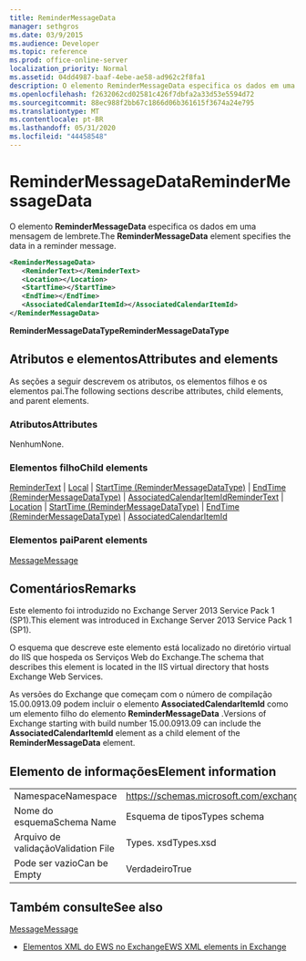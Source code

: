 ```yaml
---
title: ReminderMessageData
manager: sethgros
ms.date: 03/9/2015
ms.audience: Developer
ms.topic: reference
ms.prod: office-online-server
localization_priority: Normal
ms.assetid: 04dd4987-baaf-4ebe-ae58-ad962c2f8fa1
description: O elemento ReminderMessageData especifica os dados em uma mensagem de lembrete.
ms.openlocfilehash: f2632062cd02581c426f7dbfa2a33d53e5594d72
ms.sourcegitcommit: 88ec988f2bb67c1866d06b361615f3674a24e795
ms.translationtype: MT
ms.contentlocale: pt-BR
ms.lasthandoff: 05/31/2020
ms.locfileid: "44458548"
---
```

# <a name="remindermessagedata"></a><span data-ttu-id="ba556-103">ReminderMessageData</span><span class="sxs-lookup"><span data-stu-id="ba556-103">ReminderMessageData</span></span>

<span data-ttu-id="ba556-104">O elemento **ReminderMessageData** especifica os dados em uma mensagem de lembrete.</span><span class="sxs-lookup"><span data-stu-id="ba556-104">The **ReminderMessageData** element specifies the data in a reminder message.</span></span> 
  
```XML
<ReminderMessageData>
   <ReminderText></ReminderText>
   <Location></Location>
   <StartTime></StartTime>
   <EndTime></EndTime>
   <AssociatedCalendarItemId></AssociatedCalendarItemId>
</ReminderMessageData>

```

 <span data-ttu-id="ba556-105">**ReminderMessageDataType**</span><span class="sxs-lookup"><span data-stu-id="ba556-105">**ReminderMessageDataType**</span></span>
## <a name="attributes-and-elements"></a><span data-ttu-id="ba556-106">Atributos e elementos</span><span class="sxs-lookup"><span data-stu-id="ba556-106">Attributes and elements</span></span>

<span data-ttu-id="ba556-107">As seções a seguir descrevem os atributos, os elementos filhos e os elementos pai.</span><span class="sxs-lookup"><span data-stu-id="ba556-107">The following sections describe attributes, child elements, and parent elements.</span></span>
  
### <a name="attributes"></a><span data-ttu-id="ba556-108">Atributos</span><span class="sxs-lookup"><span data-stu-id="ba556-108">Attributes</span></span>

<span data-ttu-id="ba556-109">Nenhum</span><span class="sxs-lookup"><span data-stu-id="ba556-109">None.</span></span>
  
### <a name="child-elements"></a><span data-ttu-id="ba556-110">Elementos filho</span><span class="sxs-lookup"><span data-stu-id="ba556-110">Child elements</span></span>

<span data-ttu-id="ba556-111">[ReminderText](remindertext.md)  |  [Local](location.md)  |  [StartTime (ReminderMessageDataType)](starttime-remindermessagedatatype.md)  |  [EndTime (ReminderMessageDataType)](endtime-remindermessagedatatype.md)  |  [AssociatedCalendarItemId](associatedcalendaritemid.md)</span><span class="sxs-lookup"><span data-stu-id="ba556-111">[ReminderText](remindertext.md) | [Location](location.md) | [StartTime (ReminderMessageDataType)](starttime-remindermessagedatatype.md) | [EndTime (ReminderMessageDataType)](endtime-remindermessagedatatype.md) | [AssociatedCalendarItemId](associatedcalendaritemid.md)</span></span>
  
### <a name="parent-elements"></a><span data-ttu-id="ba556-112">Elementos pai</span><span class="sxs-lookup"><span data-stu-id="ba556-112">Parent elements</span></span>

[<span data-ttu-id="ba556-113">Message</span><span class="sxs-lookup"><span data-stu-id="ba556-113">Message</span></span>](message-ex15websvcsotherref.md)
  
## <a name="remarks"></a><span data-ttu-id="ba556-114">Comentários</span><span class="sxs-lookup"><span data-stu-id="ba556-114">Remarks</span></span>

<span data-ttu-id="ba556-115">Este elemento foi introduzido no Exchange Server 2013 Service Pack 1 (SP1).</span><span class="sxs-lookup"><span data-stu-id="ba556-115">This element was introduced in Exchange Server 2013 Service Pack 1 (SP1).</span></span>
  
<span data-ttu-id="ba556-116">O esquema que descreve este elemento está localizado no diretório virtual do IIS que hospeda os Serviços Web do Exchange.</span><span class="sxs-lookup"><span data-stu-id="ba556-116">The schema that describes this element is located in the IIS virtual directory that hosts Exchange Web Services.</span></span>
  
<span data-ttu-id="ba556-117">As versões do Exchange que começam com o número de compilação 15.00.0913.09 podem incluir o elemento **AssociatedCalendarItemId** como um elemento filho do elemento **ReminderMessageData** .</span><span class="sxs-lookup"><span data-stu-id="ba556-117">Versions of Exchange starting with build number 15.00.0913.09 can include the **AssociatedCalendarItemId** element as a child element of the **ReminderMessageData** element.</span></span> 
  
## <a name="element-information"></a><span data-ttu-id="ba556-118">Elemento de informações</span><span class="sxs-lookup"><span data-stu-id="ba556-118">Element information</span></span>

|||
|:-----|:-----|
|<span data-ttu-id="ba556-119">Namespace</span><span class="sxs-lookup"><span data-stu-id="ba556-119">Namespace</span></span>  <br/> |https://schemas.microsoft.com/exchange/services/2006/types  <br/> |
|<span data-ttu-id="ba556-120">Nome do esquema</span><span class="sxs-lookup"><span data-stu-id="ba556-120">Schema Name</span></span>  <br/> |<span data-ttu-id="ba556-121">Esquema de tipos</span><span class="sxs-lookup"><span data-stu-id="ba556-121">Types schema</span></span>  <br/> |
|<span data-ttu-id="ba556-122">Arquivo de validação</span><span class="sxs-lookup"><span data-stu-id="ba556-122">Validation File</span></span>  <br/> |<span data-ttu-id="ba556-123">Types. xsd</span><span class="sxs-lookup"><span data-stu-id="ba556-123">Types.xsd</span></span>  <br/> |
|<span data-ttu-id="ba556-124">Pode ser vazio</span><span class="sxs-lookup"><span data-stu-id="ba556-124">Can be Empty</span></span>  <br/> |<span data-ttu-id="ba556-125">Verdadeiro</span><span class="sxs-lookup"><span data-stu-id="ba556-125">True</span></span>  <br/> |
   
## <a name="see-also"></a><span data-ttu-id="ba556-126">Também consulte</span><span class="sxs-lookup"><span data-stu-id="ba556-126">See also</span></span>



[<span data-ttu-id="ba556-127">Message</span><span class="sxs-lookup"><span data-stu-id="ba556-127">Message</span></span>](message-ex15websvcsotherref.md)


- [<span data-ttu-id="ba556-128">Elementos XML do EWS no Exchange</span><span class="sxs-lookup"><span data-stu-id="ba556-128">EWS XML elements in Exchange</span></span>](ews-xml-elements-in-exchange.md)

